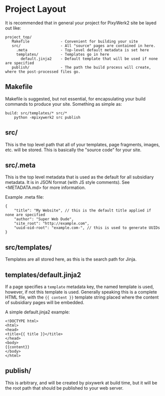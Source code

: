 # Project Layout #

It is recommended that in general your project for PixyWerk2 site be layed out like:
```
project_top/
   Makefile              - Convenient for building your site
   src/                  - All "source" pages are contained in here.
     .meta               - Top-level default metadata is set here
     templates/          - Templates go in here
       default.jinja2    - Default template that will be used if none are specified
   publish/              - The path the build process will create, where the post-processed files go.
```


## Makefile ##

Makefile is suggested, but not essential, for encapsulating your build commands to produce your
site. Something as simple as:

```
build: src/templates/* src/*
	python -mpixywerk2 src publish
```

## src/ ##

This is the top level path that all of your templates, page fragments, images, etc. will be stored. This is basically the "source code" for your site.

## src/.meta ##

This is the top level metadata that is used as the default for all subsidiary metadata. It is in JSON format (with JS style comments). See <METADATA.md> for more information.

Example .meta file:

```
{
	"title": "My Website", // this is the default title applied if none are specified
	"author": "Super Web Dude",
	"site_root": "http://example.com",
	"uuid-oid-root": "example.com-", // this is used to generate UUIDs
}
```

## src/templates/ ##

Templates are all stored here, as this is the search path for Jinja.

## templates/default.jinja2 ##

If a page specifies a `template` metadata key, the named template is used, however, if not this template is used. Generally speaking this is a complete HTML file, with the `{{ content }}` template string placed where the content of subsidiary pages will be embedded.

A simple default.jinja2 example:

```
<!DOCTYPE html>
<html>
<head>
<title>{{ title }}</title>
</head>
<body>
{{content}}
</body>
</html>
```


## publish/ ##

This is arbitrary, and will be created by pixywerk at build time, but it will be the root path that should be published to your web server.
